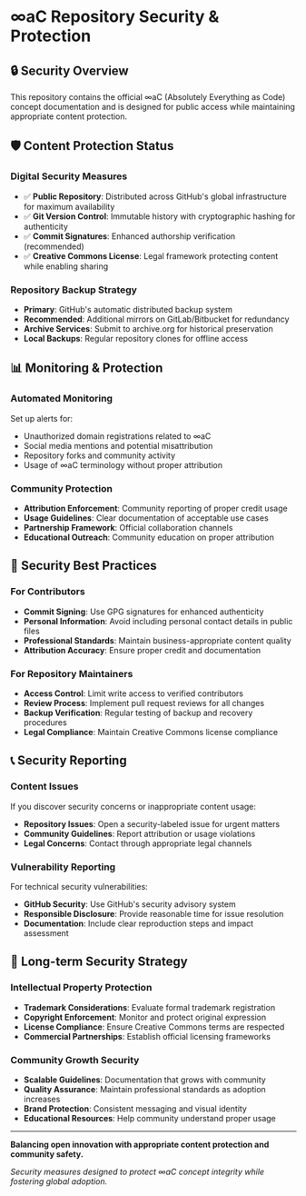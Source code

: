 # ∞aC Repository Security & Protection

## 🔒 Security Overview

This repository contains the official ∞aC (Absolutely Everything as Code) concept documentation and is designed for public access while maintaining appropriate content protection.

## 🛡️ Content Protection Status

### Digital Security Measures
- ✅ **Public Repository**: Distributed across GitHub's global infrastructure for maximum availability
- ✅ **Git Version Control**: Immutable history with cryptographic hashing for authenticity
- ✅ **Commit Signatures**: Enhanced authorship verification (recommended)
- ✅ **Creative Commons License**: Legal framework protecting content while enabling sharing

### Repository Backup Strategy
- **Primary**: GitHub's automatic distributed backup system
- **Recommended**: Additional mirrors on GitLab/Bitbucket for redundancy
- **Archive Services**: Submit to archive.org for historical preservation
- **Local Backups**: Regular repository clones for offline access

## 📊 Monitoring & Protection

### Automated Monitoring
Set up alerts for:
- Unauthorized domain registrations related to ∞aC
- Social media mentions and potential misattribution
- Repository forks and community activity
- Usage of ∞aC terminology without proper attribution

### Community Protection
- **Attribution Enforcement**: Community reporting of proper credit usage
- **Usage Guidelines**: Clear documentation of acceptable use cases
- **Partnership Framework**: Official collaboration channels
- **Educational Outreach**: Community education on proper attribution

## 🚨 Security Best Practices

### For Contributors
- **Commit Signing**: Use GPG signatures for enhanced authenticity
- **Personal Information**: Avoid including personal contact details in public files
- **Professional Standards**: Maintain business-appropriate content quality
- **Attribution Accuracy**: Ensure proper credit and documentation

### For Repository Maintainers
- **Access Control**: Limit write access to verified contributors
- **Review Process**: Implement pull request reviews for all changes
- **Backup Verification**: Regular testing of backup and recovery procedures
- **Legal Compliance**: Maintain Creative Commons license compliance

## 📞 Security Reporting

### Content Issues
If you discover security concerns or inappropriate content usage:
- **Repository Issues**: Open a security-labeled issue for urgent matters
- **Community Guidelines**: Report attribution or usage violations
- **Legal Concerns**: Contact through appropriate legal channels

### Vulnerability Reporting
For technical security vulnerabilities:
- **GitHub Security**: Use GitHub's security advisory system
- **Responsible Disclosure**: Provide reasonable time for issue resolution
- **Documentation**: Include clear reproduction steps and impact assessment

## 🔮 Long-term Security Strategy

### Intellectual Property Protection
- **Trademark Considerations**: Evaluate formal trademark registration
- **Copyright Enforcement**: Monitor and protect original expression
- **License Compliance**: Ensure Creative Commons terms are respected
- **Commercial Partnerships**: Establish official licensing frameworks

### Community Growth Security
- **Scalable Guidelines**: Documentation that grows with community
- **Quality Assurance**: Maintain professional standards as adoption increases
- **Brand Protection**: Consistent messaging and visual identity
- **Educational Resources**: Help community understand proper usage

---

**Balancing open innovation with appropriate content protection and community safety.**

*Security measures designed to protect ∞aC concept integrity while fostering global adoption.*